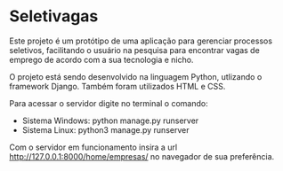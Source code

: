 # Seletivagas

Este projeto é um protótipo de uma aplicação para gerenciar processos seletivos, 
facilitando o usuário na pesquisa para encontrar vagas de emprego de acordo com a sua tecnologia e nicho.

O projeto está sendo desenvolvido na linguagem Python, utlizando o framework Django.
Também foram utilizados HTML e CSS.

Para acessar o servidor digite no terminal o comando:

- Sistema Windows: python manage.py runserver  
- Sistema Linux: python3 manage.py runserver

Com o servidor em funcionamento insira a url http://127.0.0.1:8000/home/empresas/ no navegador de sua preferência.
